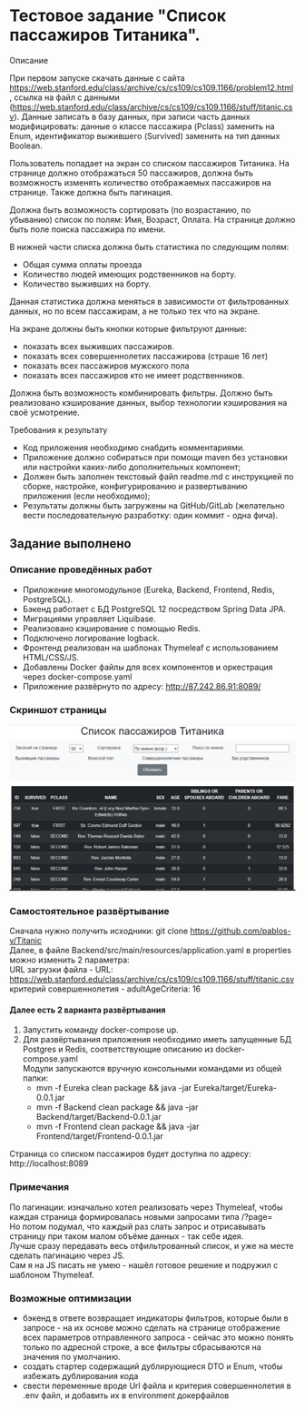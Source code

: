 # Тестовое задание "Список пассажиров Титаника".

Описание

При первом запуске скачать данные с сайта https://web.stanford.edu/class/archive/cs/cs109/cs109.1166/problem12.html, ссылка на файл с данными (https://web.stanford.edu/class/archive/cs/cs109/cs109.1166/stuff/titanic.csv). Данные записать в базу данных, при записи часть данных модифицировать: данные о классе пассажира (Pclass) заменить на Enum, идентификатор выжившего (Survived) заменить на тип данных Boolean.

Пользователь попадает на экран со списком пассажиров Титаника. На странице должно отображаться 50 пассажиров, должна быть возможность изменять количество отображаемых пассажиров на странице. Также должна быть пагинация. 

Должна быть возможность сортировать (по возрастанию, по убыванию) список по полям: Имя, Возраст, Оплата.
На странице должно быть поле поиска пассажира по имени. 

В нижней части списка должна быть статистика по следующим полям:
- Общая сумма оплаты проезда
- Количество людей имеющих родственников на борту.
- Количество выживших на борту.     

Данная статистика должна меняться в зависимости от фильтрованных данных, но по всем пассажирам, а не только тех что на экране.

На экране должны быть кнопки которые фильтруют данные:
- показать всех выживших пассажиров. 
- показать всех совершеннолетих пассажирова (страше 16 лет)
- показать всех пассажиров мужского пола
- показать всех пассажиров кто не имеет родственников. 

Должна быть возможность комбинировать фильтры.
Должно быть реализовано кэширование данных, выбор технологии кэширования на своё усмотрение.

Требования к результату
- Код приложения необходимо снабдить комментариями.
- Приложение должно собираться при помощи maven без установки или настройки каких-либо дополнительных компонент;
- Должен быть заполнен текстовый файл readme.md с инструкцией по сборке, настройке, конфигурированию и развертыванию приложения (если необходимо);
- Результаты должны быть загружены на GitHub/GitLab (желательно вести последовательную разработку: один коммит - одна фича).

## Задание выполнено

### Описание проведённых работ
- Приложение многомодульное (Eureka, Backend, Frontend, Redis, PostgreSQL).
- Бэкенд работает c БД PostgreSQL 12 посредством Spring Data JPA. 
- Миграциями управляет Liquibase.
- Реализовано кэширование с помощью Redis. 
- Подключено логирование logback.
- Фронтенд реализован на шаблонах Thymeleaf с использованием HTML/CSS/JS.
- Добавлены Docker файлы для всех компонентов и оркестрация через docker-compose.yaml
- Приложение развёрнуто по адресу: http://87.242.86.91:8089/

### Скриншот страницы
![](image.png)

### Самостоятельное развёртывание
Сначала нужно получить исходники: git clone https://github.com/pablos-v/Titanic
\
Далее, в файле Backend/src/main/resources/application.yaml в properties можно изменить 2 параметра:
\
URL загрузки файла - URL: https://web.stanford.edu/class/archive/cs/cs109/cs109.1166/stuff/titanic.csv
\
критерий совершеннолетия - adultAgeCriteria: 16 

#### Далее есть 2 варианта развёртывания
1. Запустить команду docker-compose up.
2. Для развёртывания приложения необходимо иметь запущенные БД Postgres и Redis, соответствующие описанию из
   docker-compose.yaml
   \
   Модули запускаются вручную консольными командами из общей папки:
   - mvn -f Eureka clean package && java -jar Eureka/target/Eureka-0.0.1.jar
   - mvn -f Backend clean package && java -jar Backend/target/Backend-0.0.1.jar
   - mvn -f Frontend clean package && java -jar Frontend/target/Frontend-0.0.1.jar

Страница со списком пассажиров будет доступна по адресу: http://localhost:8089

### Примечания
По пагинации: изначально хотел реализовать через Thymeleaf, чтобы каждая страница формировалась новыми запросами типа /?page=
\
Но потом подумал, что каждый раз слать запрос и отрисавывать страницу при таком малом объёме данных - так себе идея. 
\
Лучше сразу передавать весь отфильтрованный список, и уже на месте сделать пагинацию через JS. 
\
Сам я на JS писать не умею - нашёл готовое решение и подружил с шаблоном Thymeleaf.

### Возможные оптимизации
- бэкенд в ответе возвращает индикаторы фильтров, которые были в запросе - на их основе можно сделать на странице отображение всех параметров отправленного запроса - сейчас это можно понять только по адресной строке, а все фильтры сбрасываются на значения по умолчанию.
- создать стартер содержащий дублирующиеся DTO и Enum, чтобы избежать дублирования кода
- свести переменные вроде Url файла и критерия совершеннолетия в .env файл, и добавить их в environment докерфайлов

